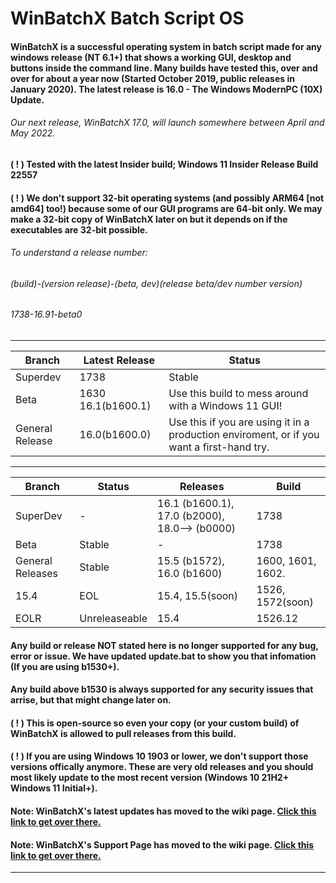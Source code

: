 # WinBatchX Batch Script OS
#### WinBatchX is a successful operating system in batch script made for any windows release (NT 6.1+) that shows a working GUI, desktop and buttons inside the command line. Many builds have tested this, over and over for about a year now (Started October 2019, public releases in January 2020). The latest release is 16.0 - The Windows ModernPC (10X) Update.

###### Our next release, WinBatchX 17.0, will launch somewhere between April and May 2022.


#### ( ! ) Tested with the latest Insider build; Windows 11 Insider Release Build 22557
#### ( ! ) We don't support 32-bit operating systems (and possibly ARM64 [not amd64] too!) because some of our GUI programs are 64-bit only. We may make a 32-bit copy of WinBatchX later on but it depends on if the executables are 32-bit possible.

###### To understand a release number:

###### (build)-(version release)-(beta, dev)(release beta/dev number version)
###### 1738-16.91-beta0

***
Branch | Latest Release | Status
-|-|-
Superdev | 1738 | Stable
Beta | 1630  16.1(b1600.1) | Use this build to mess around with a Windows 11 GUI!
General Release | 16.0(b1600.0) | Use this if you are using it in a production enviroment, or if you want a first-hand try.
***
Branch |Status| Releases |Build
----|--------|-----|----
SuperDev    | - | 16.1 (b1600.1), 17.0 (b2000), 18.0--> (b0000)   | 1738
Beta   | Stable | -   | 1738
General Releases    | Stable | 15.5 (b1572), 16.0 (b1600)   | 1600, 1601, 1602.
15.4    | EOL | 15.4, 15.5(soon)    | 1526, 1572(soon)
EOLR    | Unreleaseable | 15.4   | 1526.12
#### Any build or release NOT stated here is no longer supported for any bug, error or issue. We have updated update.bat to show you that infomation (If you are using b1530+).
#### Any build above b1530 is always supported for any security issues that arrise, but that might change later on.
#### ( ! ) This is open-source so even your copy (or your custom build) of WinBatchX is allowed to pull releases from this build.
#### ( ! ) If you are using Windows 10 1903 or lower, we don't support those versions offically anymore. These are very old releases and you should most likely update to the most recent version (Windows 10 21H2+ Windows 11 Initial+).
#### Note: WinBatchX's latest updates has moved to the wiki page. [Click this link to get over there.](https://github.com/bes-ptah/WinBatchX/wiki)
#### Note: WinBatchX's Support Page has moved to the wiki page. [Click this link to get over there.](https://github.com/bes-ptah/WinBatchX/wiki/Support-Page)
***



